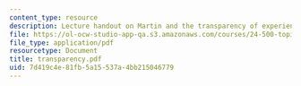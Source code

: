 ```yaml
---
content_type: resource
description: Lecture handout on Martin and the transparency of experience.
file: https://ol-ocw-studio-app-qa.s3.amazonaws.com/courses/24-500-topics-in-philosophy-of-mind-perceptual-experience-spring-2007/7d419c4e81fb5a15537a4bb215046779_transparency.pdf
file_type: application/pdf
resourcetype: Document
title: transparency.pdf
uid: 7d419c4e-81fb-5a15-537a-4bb215046779
---
```

